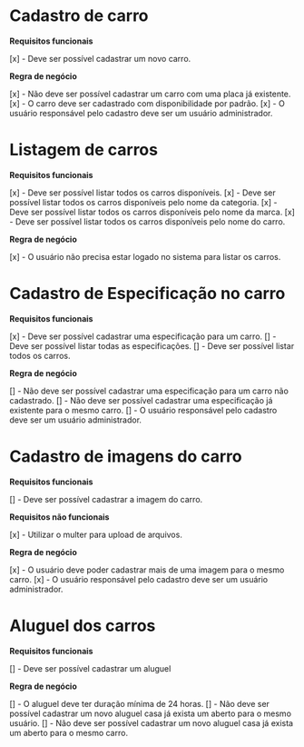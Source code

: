# Cadastro de carro

**Requisitos funcionais**

[x] - Deve ser possível cadastrar um novo carro.

**Regra de negócio**

[x] - Não deve ser possível cadastrar um carro com uma placa já existente.
[x] - O carro deve ser cadastrado com disponibilidade por padrão.
[x] - O usuário responsável pelo cadastro deve ser um usuário administrador.

# Listagem de carros

**Requisitos funcionais**

[x] - Deve ser possível listar todos os carros disponíveis.
[x] - Deve ser possível listar todos os carros disponíveis pelo nome da categoria.
[x] - Deve ser possível listar todos os carros disponíveis pelo nome da marca.
[x] - Deve ser possível listar todos os carros disponíveis pelo nome do carro.

**Regra de negócio**

[x] - O usuário não precisa estar logado no sistema para listar os carros.

# Cadastro de Especificação no carro

**Requisitos funcionais**

[x] - Deve ser possível cadastrar uma especificação para um carro.
[] - Deve ser possível listar todas as especificações.
[] - Deve ser possível listar todos os carros.

**Regra de negócio**

[] - Não deve ser possível cadastrar uma especificação para um carro não cadastrado.
[] - Não deve ser possível cadastrar uma especificação já existente para o mesmo carro.
[] - O usuário responsável pelo cadastro deve ser um usuário administrador.

# Cadastro de imagens do carro

**Requisitos funcionais**

[] - Deve ser possível cadastrar a imagem do carro.

**Requisitos não funcionais**

[x] - Utilizar o multer para upload de arquivos.

**Regra de negócio**

[x] - O usuário deve poder cadastrar mais de uma imagem para o mesmo carro.
[x] - O usuário responsável pelo cadastro deve ser um usuário administrador.

# Aluguel dos carros

**Requisitos funcionais**

[] - Deve ser possível cadastrar um aluguel

**Regra de negócio**

[] - O aluguel deve ter duração mínima de 24 horas.
[] - Não deve ser possível cadastrar um novo aluguel casa já exista um aberto para o mesmo usuário.
[] - Não deve ser possível cadastrar um novo aluguel casa já exista um aberto para o mesmo carro.
